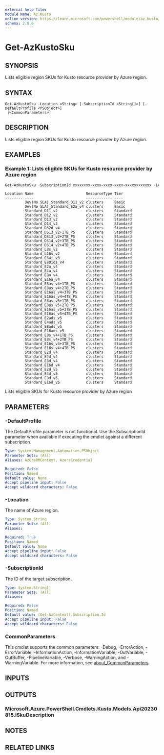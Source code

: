 ```yaml
---
external help file:
Module Name: Az.Kusto
online version: https://learn.microsoft.com/powershell/module/az.kusto/get-azkustosku
schema: 2.0.0
---
```


# Get-AzKustoSku

## SYNOPSIS
Lists eligible region SKUs for Kusto resource provider by Azure region.

## SYNTAX

```
Get-AzKustoSku -Location <String> [-SubscriptionId <String[]>] [-DefaultProfile <PSObject>]
 [<CommonParameters>]
```

## DESCRIPTION
Lists eligible region SKUs for Kusto resource provider by Azure region.

## EXAMPLES

### Example 1: Lists eligible SKUs for Kusto resource provider by Azure region 
```powershell
Get-AzKustoSku -SubscriptionId xxxxxxxx-xxxx-xxxx-xxxx-xxxxxxxxxxxx -Location "East US"
```

```output
Location Name                        ResourceType Tier
-------- ----                        ------------ ----
         Dev(No SLA)_Standard_D11_v2 clusters     Basic
         Dev(No SLA)_Standard_E2a_v4 clusters     Basic
         Standard_D11_v2             clusters     Standard
         Standard_D12_v2             clusters     Standard
         Standard_D13_v2             clusters     Standard
         Standard_D14_v2             clusters     Standard
         Standard_D32d_v4            clusters     Standard
         Standard_DS13_v2+1TB_PS     clusters     Standard
         Standard_DS13_v2+2TB_PS     clusters     Standard
         Standard_DS14_v2+3TB_PS     clusters     Standard
         Standard_DS14_v2+4TB_PS     clusters     Standard
         Standard_L8s_v2             clusters     Standard
         Standard_L16s_v2            clusters     Standard
         Standard_E64i_v3            clusters     Standard
         Standard_E80ids_v4          clusters     Standard
         Standard_E2a_v4             clusters     Standard
         Standard_E4a_v4             clusters     Standard
         Standard_E8a_v4             clusters     Standard
         Standard_E16a_v4            clusters     Standard
         Standard_E8as_v4+1TB_PS     clusters     Standard
         Standard_E8as_v4+2TB_PS     clusters     Standard
         Standard_E16as_v4+3TB_PS    clusters     Standard
         Standard_E16as_v4+4TB_PS    clusters     Standard
         Standard_E8as_v5+1TB_PS     clusters     Standard
         Standard_E8as_v5+2TB_PS     clusters     Standard
         Standard_E16as_v5+3TB_PS    clusters     Standard
         Standard_E16as_v5+4TB_PS    clusters     Standard
         Standard_E2ads_v5           clusters     Standard
         Standard_E4ads_v5           clusters     Standard
         Standard_E8ads_v5           clusters     Standard
         Standard_E16ads_v5          clusters     Standard
         Standard_E8s_v4+1TB_PS      clusters     Standard
         Standard_E8s_v4+2TB_PS      clusters     Standard
         Standard_E16s_v4+3TB_PS     clusters     Standard
         Standard_E16s_v4+4TB_PS     clusters     Standard
         Standard_E2d_v4             clusters     Standard
         Standard_E4d_v4             clusters     Standard
         Standard_E8d_v4             clusters     Standard
         Standard_E16d_v4            clusters     Standard
         Standard_E2d_v5             clusters     Standard
         Standard_E4d_v5             clusters     Standard
         Standard_E8d_v5             clusters     Standard
         Standard_E16d_v5            clusters     Standard
```

Lists eligible SKUs for Kusto resource provider by Azure region

## PARAMETERS

### -DefaultProfile
The DefaultProfile parameter is not functional.
Use the SubscriptionId parameter when available if executing the cmdlet against a different subscription.

```yaml
Type: System.Management.Automation.PSObject
Parameter Sets: (All)
Aliases: AzureRMContext, AzureCredential

Required: False
Position: Named
Default value: None
Accept pipeline input: False
Accept wildcard characters: False
```

### -Location
The name of Azure region.

```yaml
Type: System.String
Parameter Sets: (All)
Aliases:

Required: True
Position: Named
Default value: None
Accept pipeline input: False
Accept wildcard characters: False
```

### -SubscriptionId
The ID of the target subscription.

```yaml
Type: System.String[]
Parameter Sets: (All)
Aliases:

Required: False
Position: Named
Default value: (Get-AzContext).Subscription.Id
Accept pipeline input: False
Accept wildcard characters: False
```

### CommonParameters
This cmdlet supports the common parameters: -Debug, -ErrorAction, -ErrorVariable, -InformationAction, -InformationVariable, -OutVariable, -OutBuffer, -PipelineVariable, -Verbose, -WarningAction, and -WarningVariable. For more information, see [about_CommonParameters](http://go.microsoft.com/fwlink/?LinkID=113216).

## INPUTS

## OUTPUTS

### Microsoft.Azure.PowerShell.Cmdlets.Kusto.Models.Api20230815.ISkuDescription

## NOTES

## RELATED LINKS

